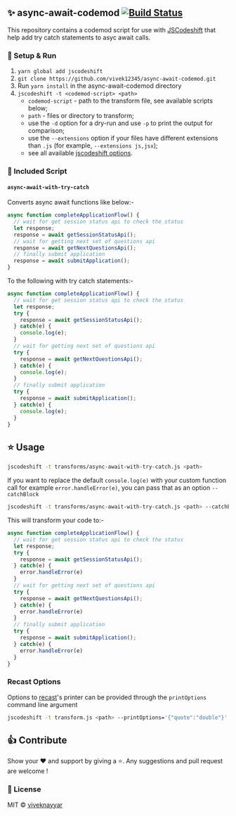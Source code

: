 ## ✨ async-await-codemod [![Build Status](https://travis-ci.org/vivek12345/async-await-codemod.svg)](https://travis-ci.org/vivek12345/async-await-codemod)

This repository contains a codemod script for use with
[JSCodeshift](https://github.com/facebook/jscodeshift) that help add try catch statements to asyc await calls.

### 🚚 Setup & Run

1. `yarn global add jscodeshift`
1. `git clone https://github.com/vivek12345/async-await-codemod.git`
1. Run `yarn install` in the async-await-codemod directory
1. `jscodeshift -t <codemod-script> <path>`
   * `codemod-script` - path to the transform file, see available scripts below;
   * `path` - files or directory to transform;
   * use the `-d` option for a dry-run and use `-p` to print the output for comparison;
   * use the `--extensions` option if your files have different extensions than `.js` (for example, `--extensions js,jsx`);
   * see all available [jscodeshift options](https://github.com/facebook/jscodeshift#usage-cli).

### 📒 Included Script

#### `async-await-with-try-catch`

Converts async await functions like below:-

```javascript
async function completeApplicationFlow() {
  // wait for get session status api to check the status
  let response;
  response = await getSessionStatusApi();
  // wait for getting next set of questions api
  response = await getNextQuestionsApi();
  // finally submit application
  response = await submitApplication();
}

```

To the following with try catch statements:-

```javascript
async function completeApplicationFlow() {
  // wait for get session status api to check the status
  let response;
  try {
    response = await getSessionStatusApi();
  } catch(e) {
    console.log(e);
  }
  // wait for getting next set of questions api
  try {
    response = await getNextQuestionsApi();
  } catch(e) {
    console.log(e);
  }
  // finally submit application
  try {
    response = await submitApplication();
  } catch(e) {
    console.log(e);
  }
}

```

## ⭐ Usage

```sh
jscodeshift -t transforms/async-await-with-try-catch.js <path>
```

If you want to replace the default `console.log(e)` with your custom function call for example `error.handleError(e)`,
you can pass that as an option `--catchBlock`

```sh
jscodeshift -t transforms/async-await-with-try-catch.js <path> --catchBlock="error.handleError(e)"
```

This will transform your code to:-

```javascript
async function completeApplicationFlow() {
  // wait for get session status api to check the status
  let response;
  try {
    response = await getSessionStatusApi();
  } catch(e) {
    error.handleError(e)
  }
  // wait for getting next set of questions api
  try {
    response = await getNextQuestionsApi();
  } catch(e) {
    error.handleError(e)
  }
  // finally submit application
  try {
    response = await submitApplication();
  } catch(e) {
    error.handleError(e)
  }
}

```


### Recast Options

Options to [recast](https://github.com/benjamn/recast)'s printer can be provided
through the `printOptions` command line argument

```sh
jscodeshift -t transform.js <path> --printOptions='{"quote":"double"}'
```

## 👍 Contribute

Show your ❤️ and support by giving a ⭐. Any suggestions and pull request are welcome !

### 📝 License

MIT © [viveknayyar](https://github.com/vivek12345)